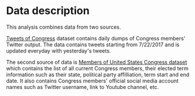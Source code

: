# Data description

This analysis combines data from two sources.

[Tweets of Congress](https://alexlitel.github.io/congresstweets/about/) dataset contains daily dumps of Congress members' Twitter output. The data contains tweets starting from 7/22/2017 and is updated everyday with yesterday's tweets.

The second source of data is [Members of United States Congress dataset](https://github.com/unitedstates/congress-legislators) which contains the list of all current Congress members, their elected term information such as their state, political party affilliation, term start and end date.
It also contains Congress members' official social media account names such as Twitter username, link to Youtube channel, etc.

